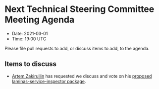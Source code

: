# Next Technical Steering Committee Meeting Agenda

- Date: 2021-03-01
- Time: 19:00 UTC

Please file pull requests to add, or discuss items to add, to the agenda.

## Items to discuss

- [Artem Zakirullin](https://github.com/zakirullin) has requested we discuss and vote on his [proposed laminas-service-inspector package](https://github.com/laminas/technical-steering-committee/issues/55).
